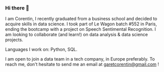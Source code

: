 ### Hi there 👋

I am Corentin, I recently graduated from a business school and decided to acquire skills in data science.
I took part of Le Wagon batch #552 in Paris, ending the bootcamp with a project on Speech Sentimental Recognition.
I am looking to collaborate (and learn!) on data analysis & data science projects.

Languages I work on: Python, SQL.

I am open to join a data team in a tech company, in Europe preferably.
To reach me, don't hesitate to send me an email at garetcorentin@gmail.com !
